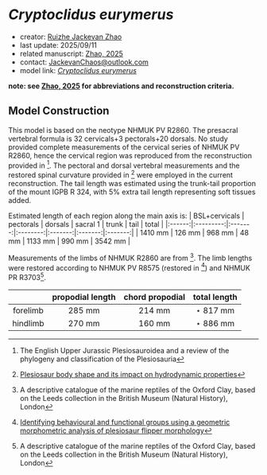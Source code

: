 # *Cryptoclidus eurymerus*

- creator: [Ruizhe Jackevan Zhao](https://orcid.org/0009-0001-4869-3008) 
- last update: 2025/09/11
- related manuscript: [Zhao, 2025](https://doi.org/10.1101/2024.02.15.578844)
- contact: JackevanChaos@outlook.com
- model link: [*Cryptoclidus eurymerus*](https://github.com/Pliosaurus-kevani/Mundus-Cyclus/blob/main/Plesiosauria/Cryptoclidus%20eurymerus/Cryptoclidus%20eurymerus.pdf)

**note: see [Zhao, 2025](https://doi.org/10.1101/2024.02.15.578844) for abbreviations and reconstruction criteria.**

## Model Construction

This model is based on the neotype NHMUK PV R2860. The presacral vertebral formula is 32 cervicals+3 pectorals+20 dorsals.
No study provided complete measurements of the cervical series of NHMUK PV R2860,
hence the cervical region was reproduced from the reconstruction provided in [^1].
The  pectoral and dorsal vertebral measurements and the restored spinal curvature provided in [^2] were employed in the current reconstruction. The tail length was estimated using the trunk-tail proportion of the mount IGPB R 324, with 5% extra tail length representing soft tissues added.

Estimated length of each region along the main axis is:
| BSL+cervicals | pectorals | dorsals | sacral 1 | trunk   | tail    | total   |
|:------:|:---------:|:-------:|:--------:|:-------:|:-------:|:-------:|
| 1410 mm   | 126 mm    | 968 mm | 48 mm    | 1133 mm | 990 mm | 3542 mm |

Measurements of the limbs of NHMUK R2860 are from [^3]. The limb lengths were restored according to NHMUK PV R8575 (restored in [^4]) and NHMUK PR R3703[^3].

|          | propodial length | chord propodial | total length   |
|:--------:|:----------------:|:---------------:|:--------------:|
| forelimb | 285 mm           | 214 mm          | $\star$ 817 mm |
| hindlimb | 270 mm           | 160 mm          | $\star$ 886 mm |

[^1]: The English Upper Jurassic Plesiosauroidea and a review of the phylogeny and classification of the Plesiosauria
[^2]: [Plesiosaur body shape and its impact on hydrodynamic properties](https://mds.marshall.edu/etd/274/)
[^3]: A descriptive catalogue of the marine reptiles of the Oxford Clay, based on the Leeds collection in the British Museum (Natural History), London
[^4]: [Identifying behavioural and functional groups using a geometric morphometric analysis of plesiosaur flipper morphology](https://research.manchester.ac.uk/en/studentTheses/identifying-behavioural-and-functional-groups-using-a-geometric-m)
